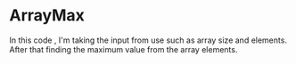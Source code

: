 # ArrayMax
In this code , I'm taking the input from use such as array size and elements. 
After that finding the maximum value from the array elements.
